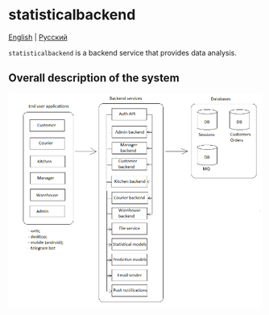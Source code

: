 # statisticalbackend

[English](statisticalbackend.md) | [Русский](statisticalbackend.ru.md)

`statisticalbackend` is a backend service that provides data analysis.

## Overall description of the system 

![system_overall](../img/system_overall.png)
